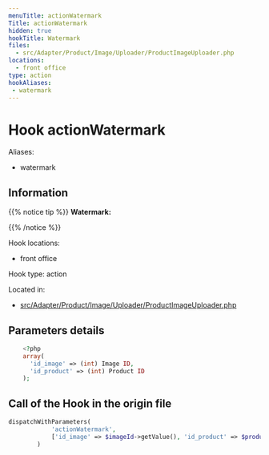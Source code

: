 ```yaml
---
menuTitle: actionWatermark
Title: actionWatermark
hidden: true
hookTitle: Watermark
files:
  - src/Adapter/Product/Image/Uploader/ProductImageUploader.php
locations:
  - front office
type: action
hookAliases:
 - watermark
---
```


# Hook actionWatermark

Aliases: 
 - watermark



## Information

{{% notice tip %}}
**Watermark:** 


{{% /notice %}}

Hook locations: 
  - front office

Hook type: action

Located in: 
  - [src/Adapter/Product/Image/Uploader/ProductImageUploader.php](https://github.com/PrestaShop/PrestaShop/blob/8.0.x/src/Adapter/Product/Image/Uploader/ProductImageUploader.php)

## Parameters details

```php
    <?php
    array(
      'id_image' => (int) Image ID,
      'id_product' => (int) Product ID
    );
```

## Call of the Hook in the origin file

```php
dispatchWithParameters(
            'actionWatermark',
            ['id_image' => $imageId->getValue(), 'id_product' => $productId]
        )
```